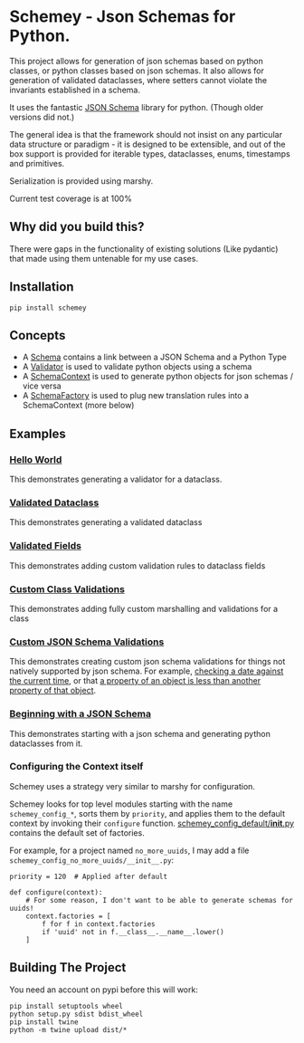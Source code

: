 # Schemey - Json Schemas for Python.

This project allows for generation of json schemas based on python
classes, or python classes based on json schemas. It also allows for
generation of validated dataclasses, where setters cannot violate
the invariants established in a schema.

It uses the fantastic [JSON Schema](https://github.com/python-jsonschema/jsonschema)
library for python. (Though older versions did not.)

The general idea is that the framework should not insist on any particular
data structure or paradigm - it is designed to be extensible, and out of the box support
is provided for iterable types, dataclasses, enums, timestamps and primitives.

Serialization is provided using marshy.

Current test coverage is at 100%

## Why did you build this?

There were gaps in the functionality of existing solutions (Like pydantic)
that made using them untenable for my use cases.

## Installation

`pip install schemey`

## Concepts

* A [Schema](schemey/schema.py) contains a link between a JSON Schema and a Python Type
* A [Validator](schemey/validator.py) is used to validate python objects using a schema
* A [SchemaContext](schemey/schema_context.py) is used to generate python objects for json schemas / vice versa
* A [SchemaFactory](schemey/factory/schema_factory_abc.py) is used to plug new translation rules into a SchemaContext (more below)

## Examples

### [Hello World](tests/examples/a_hello_world.py) 

This demonstrates generating a validator for a dataclass.

### [Validated Dataclass](tests/examples/b_validated_dataclass.py) 

This demonstrates generating a validated dataclass

### [Validated Fields](tests/examples/c_field_validations.py)

This demonstrates adding custom validation rules to dataclass fields

### [Custom Class Validations](tests/examples/d_custom_validations.py)

This demonstrates adding fully custom marshalling and validations for a class

### [Custom JSON Schema Validations](tests/examples/e_custom_json_schema_validations.py)

This demonstrates creating custom json schema validations for things not natively supported by json schema. For 
example, [checking a date against the current time](schemey/json_schema/timestamp.py), or that 
[a property of an object is less than another property of that object](schemey/json_schema/ranges.py).

### [Beginning with a JSON Schema](tests/examples/f_from_json.py)

This demonstrates starting with a json schema and generating python dataclasses from it.

### Configuring the Context itself

Schemey uses a strategy very similar to marshy for configuration.

Schemey looks for top level modules starting with the name `schemey_config_*`,
sorts them by `priority`, and applies them to the default context by invoking their
`configure` function. [schemey_config_default/__init__.py](schemey_config_default/__init__.py)
contains the default set of factories. 

For example, for a project named `no_more_uuids`, I may add a file `schemey_config_no_more_uuids/__init__.py`:

```
priority = 120  # Applied after default

def configure(context):
    # For some reason, I don't want to be able to generate schemas for uuids!
    context.factories = [
        f for f in context.factories 
        if 'uuid' not in f.__class__.__name__.lower()
    ]

```

## Building The Project

You need an account on pypi before this will work:

```
pip install setuptools wheel
python setup.py sdist bdist_wheel
pip install twine
python -m twine upload dist/*
```